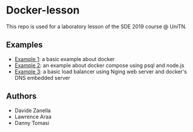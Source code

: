 # Docker-lesson

This repo is used for a laboratory lesson of the SDE 2019 course @ UniTN.


## Examples
* [Example 1](Example_1/README.md): a basic example about docker
* [Example 2](Example_2/README.md): an example about docker compose using psql and node.js
* [Example 3](Example_3/README.md): a basic load balancer using Nging web server and docker's DNS embedded server


## Authors
* Davide Zanella
* Lawrence Araa
* Danny Tomasi
